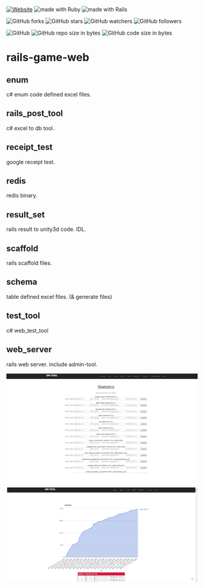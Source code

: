 [![Website](https://img.shields.io/website-up-down-green-red/http/shields.io.svg?label=elky-essay)](https://elky84.github.io)
<img src="https://img.shields.io/badge/made%20with-Ruby-red.svg" alt="made with Ruby">
<img src="https://img.shields.io/badge/made%20with-Rails-orange.svg" alt="made with Rails">

![GitHub forks](https://img.shields.io/github/forks/elky84/rails_game_web.svg?style=social&label=Fork)
![GitHub stars](https://img.shields.io/github/stars/elky84/rails_game_web.svg?style=social&label=Stars)
![GitHub watchers](https://img.shields.io/github/watchers/elky84/rails_game_web.svg?style=social&label=Watch)
![GitHub followers](https://img.shields.io/github/followers/elky84.svg?style=social&label=Follow)

![GitHub](https://img.shields.io/github/license/mashape/apistatus.svg)
![GitHub repo size in bytes](https://img.shields.io/github/repo-size/elky84/rails_game_web.svg)
![GitHub code size in bytes](https://img.shields.io/github/languages/code-size/elky84/rails_game_web.svg)

# rails-game-web

## enum
c# enum code defined excel files.

## rails_post_tool
c# excel to db tool.

## receipt_test
google receipt test.

## redis
redis binary.

## result_set
rails result to unity3d code. IDL.

## scaffold
rails scaffold files.

## schema
table defined excel files. (& generate files)

## test_tool
c# web_test_tool

## web_server
rails web server.
include admin-tool.

![rails_game_web_01](./rails_game_web_01.png)

![rails_game_web_02](./rails_game_web_02.png)

